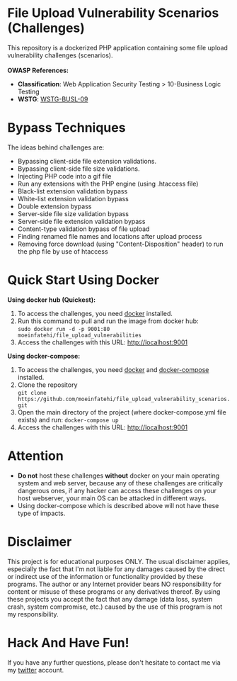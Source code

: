
# File Upload Vulnerability Scenarios (Challenges)
This repository is a dockerized PHP application containing some file upload vulnerability challenges (scenarios).</br></br>
**OWASP References:**
* **Classification**: Web Application Security Testing > 10-Business Logic Testing
* **WSTG**: <a href="https://owasp.org/www-project-web-security-testing-guide/v42/4-Web_Application_Security_Testing/10-Business_Logic_Testing/09-Test_Upload_of_Malicious_Files">WSTG-BUSL-09</a></br>

# Bypass Techniques
The ideas behind challenges are:</br>
* Bypassing client-side file extension validations.
* Bypassing client-side file size validations.
* Injecting PHP code into a gif file
* Run any extensions with the PHP engine (using .htaccess file)
* Black-list extension validation bypass
* White-list extension validation bypass
* Double extension bypass
* Server-side file size validation bypass
* Server-side file extension validation bypass
* Content-type validation bypass of file upload
* Finding renamed file names and locations after upload process
* Removing force download (using "Content-Disposition" header) to run the php file by use of htaccess

# Quick Start Using Docker
**Using docker hub (Quickest):**
1. To access the challenges, you need <a href="https://docs.docker.com/install">docker</a> installed.</br>
2. Run this command to pull and run the image from docker hub:</br>`sudo docker run -d -p 9001:80 moeinfatehi/file_upload_vulnerabilities`
3. Access the challenges with this URL: <a href="http://localhost:9001">http://localhost:9001</a>


**Using docker-compose:**  
1. To access the challenges, you need <a href="https://docs.docker.com/install">docker</a> and <a href="https://docs.docker.com/compose/install/">docker-compose</a> installed.</br>
2. Clone the repository</br>`git clone https://github.com/moeinfatehi/file_upload_vulnerability_scenarios.git`
3. Open the main directory of the project (where docker-compose.yml file exists) and run: `docker-compose up`
4. Access the challenges with this URL: <a href="http://localhost:9001">http://localhost:9001</a>

# Attention
* **Do not** host these challenges **without** docker on your main operating system and web server, because any of these challenges are critically dangerous ones, if any hacker can access these challenges on your host webserver, your main OS can be attacked in different ways.</br>
* Using docker-compose which is described above will not have these type of impacts.
# Disclaimer
This project is for educational purposes ONLY. The usual disclaimer applies, especially the fact that I'm not liable for any damages caused by the direct or indirect use of the information or functionality provided by these programs. The author or any Internet provider bears NO responsibility for content or misuse of these programs or any derivatives thereof. By using these projects you accept the fact that any damage (data loss, system crash, system compromise, etc.) caused by the use of this program is not my responsibility.

# Hack And Have Fun!
If you have any further questions, please don't hesitate to contact me via my <a href="https://twitter.com/MoeinFatehi">twitter</a> account.
